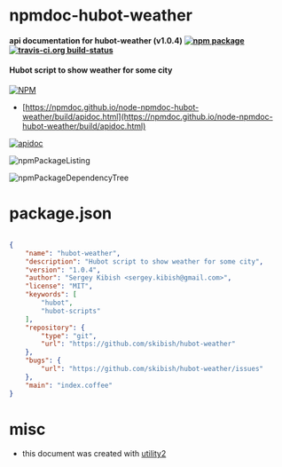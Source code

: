 # npmdoc-hubot-weather

#### api documentation for  hubot-weather (v1.0.4)  [![npm package](https://img.shields.io/npm/v/npmdoc-hubot-weather.svg?style=flat-square)](https://www.npmjs.org/package/npmdoc-hubot-weather) [![travis-ci.org build-status](https://api.travis-ci.org/npmdoc/node-npmdoc-hubot-weather.svg)](https://travis-ci.org/npmdoc/node-npmdoc-hubot-weather)

#### Hubot script to show weather for some city

[![NPM](https://nodei.co/npm/hubot-weather.png?downloads=true&downloadRank=true&stars=true)](https://www.npmjs.com/package/hubot-weather)

- [https://npmdoc.github.io/node-npmdoc-hubot-weather/build/apidoc.html](https://npmdoc.github.io/node-npmdoc-hubot-weather/build/apidoc.html)

[![apidoc](https://npmdoc.github.io/node-npmdoc-hubot-weather/build/screenCapture.buildCi.browser.%252Ftmp%252Fbuild%252Fapidoc.html.png)](https://npmdoc.github.io/node-npmdoc-hubot-weather/build/apidoc.html)

![npmPackageListing](https://npmdoc.github.io/node-npmdoc-hubot-weather/build/screenCapture.npmPackageListing.svg)

![npmPackageDependencyTree](https://npmdoc.github.io/node-npmdoc-hubot-weather/build/screenCapture.npmPackageDependencyTree.svg)



# package.json

```json

{
    "name": "hubot-weather",
    "description": "Hubot script to show weather for some city",
    "version": "1.0.4",
    "author": "Sergey Kibish <sergey.kibish@gmail.com>",
    "license": "MIT",
    "keywords": [
        "hubot",
        "hubot-scripts"
    ],
    "repository": {
        "type": "git",
        "url": "https://github.com/skibish/hubot-weather"
    },
    "bugs": {
        "url": "https://github.com/skibish/hubot-weather/issues"
    },
    "main": "index.coffee"
}
```



# misc
- this document was created with [utility2](https://github.com/kaizhu256/node-utility2)

